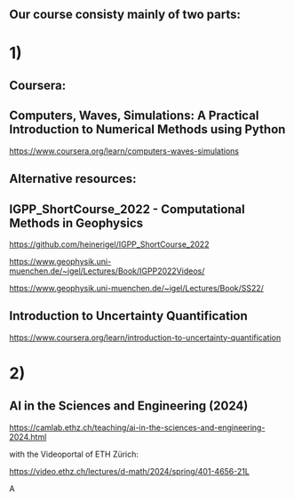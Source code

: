## Our course consisty mainly of two parts:

# 1) 

## Coursera:

## Computers, Waves, Simulations: A Practical Introduction to Numerical Methods using Python

https://www.coursera.org/learn/computers-waves-simulations

## Alternative resources:

## IGPP_ShortCourse_2022 - Computational Methods in Geophysics

https://github.com/heinerigel/IGPP_ShortCourse_2022

https://www.geophysik.uni-muenchen.de/~igel/Lectures/Book/IGPP2022Videos/

https://www.geophysik.uni-muenchen.de/~igel/Lectures/Book/SS22/

## Introduction to Uncertainty Quantification

https://www.coursera.org/learn/introduction-to-uncertainty-quantification

# 2)

## AI in the Sciences and Engineering (2024)

https://camlab.ethz.ch/teaching/ai-in-the-sciences-and-engineering-2024.html

with the Videoportal of ETH Zürich:

https://video.ethz.ch/lectures/d-math/2024/spring/401-4656-21L

A

